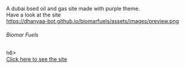 A dubai bsed oil and gas site made with purple theme.
<br>
Have a look at the site
<br>
https://dhanyaa-bot.github.io/biomarfuels/assets/images/preview.png
<br>
<h6 style="purple">Biomar Fuels</h6>h6>
<br>
<a href="https://dhanyaa-bot.github.io/biomarfuels/" target="_blank"> Click here to see the site</a>
